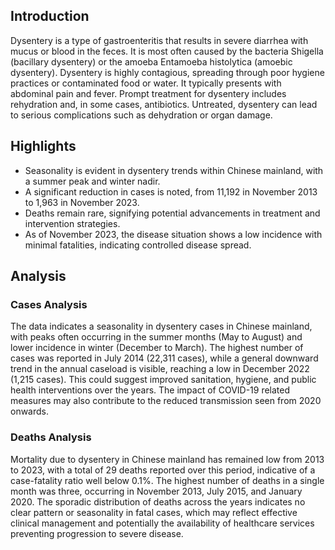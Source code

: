 ## Introduction

Dysentery is a type of gastroenteritis that results in severe diarrhea with mucus or blood in the feces. It is most often caused by the bacteria Shigella (bacillary dysentery) or the amoeba Entamoeba histolytica (amoebic dysentery). Dysentery is highly contagious, spreading through poor hygiene practices or contaminated food or water. It typically presents with abdominal pain and fever. Prompt treatment for dysentery includes rehydration and, in some cases, antibiotics. Untreated, dysentery can lead to serious complications such as dehydration or organ damage.
## Highlights

- Seasonality is evident in dysentery trends within Chinese mainland, with a summer peak and winter nadir. <br/>
- A significant reduction in cases is noted, from 11,192 in November 2013 to 1,963 in November 2023. <br/>
- Deaths remain rare, signifying potential advancements in treatment and intervention strategies. <br/>
- As of November 2023, the disease situation shows a low incidence with minimal fatalities, indicating controlled disease spread.
## Analysis

### Cases Analysis
The data indicates a seasonality in dysentery cases in Chinese mainland, with peaks often occurring in the summer months (May to August) and lower incidence in winter (December to March). The highest number of cases was reported in July 2014 (22,311 cases), while a general downward trend in the annual caseload is visible, reaching a low in December 2022 (1,215 cases). This could suggest improved sanitation, hygiene, and public health interventions over the years. The impact of COVID-19 related measures may also contribute to the reduced transmission seen from 2020 onwards.

### Deaths Analysis
Mortality due to dysentery in Chinese mainland has remained low from 2013 to 2023, with a total of 29 deaths reported over this period, indicative of a case-fatality ratio well below 0.1%. The highest number of deaths in a single month was three, occurring in November 2013, July 2015, and January 2020. The sporadic distribution of deaths across the years indicates no clear pattern or seasonality in fatal cases, which may reflect effective clinical management and potentially the availability of healthcare services preventing progression to severe disease.
